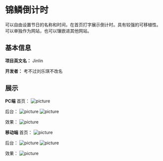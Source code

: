# 锦鳞倒计时

可以自由设置节日的名称和时间，在首页打字展示倒计时。具有较强的可移植性。可以单独作为网站，也可以镶嵌进其他网站。

## 基本信息

**项目英文名：** Jinlin

**开发者：** 考不过刘乐琪不改名

## 展示

**PC端**
首页：
![picture](images/26ee72178d3ef204cfba836a4f4a9b2.png)

后台：
![picture](images/网页捕获_18-1-2022_11431_42.192.72.187.jpeg)
![picture](images/网页捕获_18-1-2022_11611_42.192.72.187.jpeg)

效果：
![picture](images/微信图片_20220118110642.png)

**移动端**
首页：
![picture](images/微信图片_20220118111617.jpg)

后台：
![picture](images/微信图片_20220118111629.jpg)
![picture](images/微信图片_20220118111634.jpg)

效果：
![picture](images/微信图片_20220118111639.jpg)
